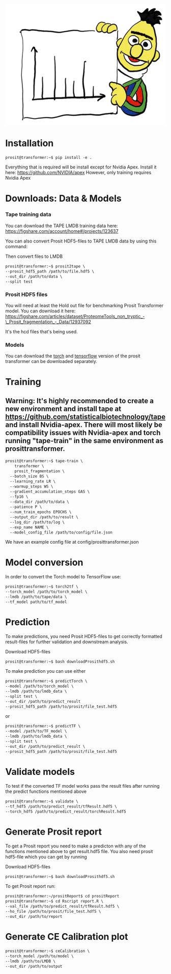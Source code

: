 ![TAPE-model for predcting mass spectra](doc/method/img/bert.png "Prosit transformer")
# Installation
```console
prosit@transformer:~$ pip install -e .
```
Everything that is required will be install except for Nvidia Apex. Install it here: https://github.com/NVIDIA/apex
However, only training requires Nvidia Apex
# Downloads: Data & Models
### Tape training data
You can download the TAPE LMDB training data here:
https://figshare.com/account/home#/projects/123637

You can also convert Prosit HDF5-files to TAPE LMDB data by using this command:


Then convert files to LMDB
```console
prosit@transformer:~$ prosit2tape \
--prosit_hdf5_path /path/to/file.hdf5 \
--out_dir /path/to/data \
--split test
```

### Prosit HDF5 files
You will need at least the Hold out file for benchmarking Prosit Transformer model. You can download it here:
https://figshare.com/articles/dataset/ProteomeTools_non_tryptic_-\_Prosit_fragmentation_-_Data/12937092

It's the hcd files that's being used.

### Models
You can download the [torch](https://doi.org/10.6084/m9.figshare.16691269) and [tensorflow](https://doi.org/10.6084/m9.figshare.16691341) version of the prosit transformer can be downloaded separately.

# Training
## Warning: It's highly recommended to create a new environment and install tape at https://github.com/statisticalbiotechnology/tape and install Nvidia-apex. There will most likely be compatibility issues with Nvidia-apex and torch running "tape-train" in the same environment as prosittransformer.
```console
prosit@transformer:~$ tape-train \
    transformer \
    prosit_fragmentation \
  --batch_size BS \
  --learning_rate LR \
  --warmup_steps WS \
  --gradient_accumulation_steps GAS \
  --fp16 \
  --data_dir /path/to/data \
  --patience P \
  --num_train_epochs EPOCHS \
  --output_dir /path/to/result \
  --log_dir /path/to/log \
  --exp_name NAME \
  --model_config_file /path/to/config/file.json
```

We have an example config file at config/prosittransformer.json
# Model conversion

In order to convert the Torch model to TensorFlow use:
```console
prosit@transformer:~$ torch2tf \
--torch_model /path/to/torch_model \
--lmdb /path/to/tape/data \
--tf_model path/to/tf_model
```
# Prediction
To make predictions, you need Prosit HDF5-files to get correctly formatted result-files for further validation and downstream analysis.

Download HDF5-files
```console
prosit@transformer:~$ bash downloadProsithdf5.sh
```

To make prediction you can use either
```console
prosit@transformer:~$ predictTorch \
--model /path/to/torch_model \
--lmdb /path/to/lmdb_data \
--split test \
--out_dir /path/to/predict_result
--prosit_hdf5_path /path/to/prosit/file_test.hdf5
```

or

```console
prosit@transformer:~$ predictTF \
--model /path/to/TF_model \
--lmdb /path/to/lmdb_data \
--split test \
--out_dir /path/to/predict_result \
--prosit_hdf5_path /path/to/prosit/file_test.hdf5
```

# Validate models
To test if the converted TF model works pass the result files after running the predict functions mentioned above
```console
prosit@transformer:~$ validate \
--tf_hdf5 /path/to/predict_result/tfResult.hdf5 \
--torch_hdf5 /path/to/predict_result/torchResult.hdf5
```
# Generate Prosit report

To get a Prosit report you need to make a predicton with any of the functions mentioned above to get result.hdf5 file. You also need prosit hdf5-file which you can get by running 

Download HDF5-files
```console
prosit@transformer:~$ bash downloadProsithdf5.sh
```

To get Prosit report run:
```console
prosit@transformer:~/prositReport$ cd prositReport
prosit@transformer:~$ cd Rscript report.R \
--val_file /path/to/predict_result/tfResult.hdf5 \
--ho_file /path/to/prosit/file_test.hdf5 \
--out_dir /path/to/report
```

# Generate CE Calibration plot
```console
prosit@transformer:~$ ceCalibration \
--torch_model /path/to/model \
--lmdb /path/to/LMDB \
--out_dir /path/to/output
```